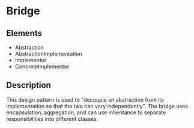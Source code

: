 # Bridge

## Elements

 - Abstraction
 - AbstractionImplementation
 - Implementor
 - ConcreteImplementor

## Description

This design pattern is used to "decouple an abstraction from its implementation so that the two can vary independently". The bridge uses encapsulation, aggregation, and can use inheritance to separate responsibilities into different classes.
